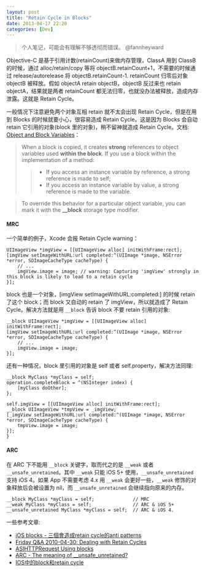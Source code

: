 ```yaml
---
layout: post
title: "Retain Cycle in Blocks"
date: 2013-04-17 22:20
categories: [Dev]
---
```


> 个人笔记，可能会有理解不够透彻而错误。 @fannheyward

Objective-C 是基于引用计数(retainCount)来做内存管理，ClassA 用到 ClassB 的时候，通过 alloc/retain/copy 等将 objectB.retainCount+1，不需要的时候通过 release/autorelease 将 objectB.retainCount-1. retainCount 归零后对象 objectB 被释放。假如 objectA retain objectB，objectB 反过来也 retain objectA，结果就是两者 retainCount 都无法归零，也就没办法被释放，造成内存泄露。这就是 Retain Cycle。

一般情况下注意避免两个对象互相 retain 就不太会出现 Retain Cycle，但是在用到 Blocks 的时候就要小心，很容易造成 Retain Cycle。这是因为 Blocks 会自动 retain 它引用的对象(block 里的对象)，稍不留神就造成 Retain Cycle。文档: [Object and Block Variables][1]：

> When a block is copied, it creates **strong** references to object variables used **within the block**. If you use a block within the implementation of a method:
> > * If you access an instance variable by reference, a strong reference is made to self;
> > * If you access an instance variable by value, a strong reference is made to the variable.

> To override this behavior for a particular object variable, you can mark it with the **__block** storage type modifier.

#### MRC

一个简单的例子，Xcode 会报 Retain Cycle warning：

``` objc
UIImageView *imgView = [[UIImageView alloc] initWithFrame:rect];
[imgView setImageWithURL:url completed:^(UIImage *image, NSError *error, SDImageCacheType cacheType) {
    // ...
    imgView.image = image; // warning: Capturing 'imgView' strongly in this block is likely to lead to a retain cycle
}];
```

block 也是一个对象，[imgView setImageWithURL:completed:] 的时候 retain 了这个 block；而 block 又自动的 retain 了 imgView，所以就造成了 Retain Cycle。解决方法就是用 `__block` 告诉 block 不要 retain 引用的对象:

``` objc
__block UIImageView *imgView = [[UIImageView alloc] initWithFrame:rect];
[imgView setImageWithURL:url completed:^(UIImage *image, NSError *error, SDImageCacheType cacheType) {
    // ...
    imgView.image = image;
}];
```

还有一种情况，block 里引用的对象是 self 或者 self.property，解决方法同理:

``` objc
__block MyClass *myClass = self;
operation.completeBlock = ^(NSInteger index) {
    [myClass doOther];
};

self.imgView = [[UIImageView alloc] initWithFrame:rect];
__block UIImageView *tmpView = _imgView;
[_imgView setImageWithURL:url completed:^(UIImage *image, NSError *error, SDImageCacheType cacheType) {
    tmpView.image = image;
}];
}
```

#### ARC

在 ARC 下不能用 `__block` 关键字，取而代之的是 `__weak` 或者 `__unsafe_unretained`。其中 `__weak` 只能 iOS 5+ 使用，`__unsafe_unretained` 支持 iOS 4。如果 App 不需要考虑 4.x 用 `__weak` 会更好一些，`__weak` 修饰的对象释放后会被设置为 nil，而 `__unsafe_unretained` 会继续指向原来的内存。

``` objc
__block MyClass *myClass = self;              // MRC
__weak MyClass *myClass = self;               // ARC & iOS 5+
__unsafe_unretained MyClass *myClass = self;  // ARC & iOS 4.
```

一些参考文章:

* [iOS blocks - 三個會造成retain cycle的anti patterns](http://popcornylu.blogspot.jp/2012/02/3-anti-patterns-which-lead-memory-leaks.html)
* [Friday Q&A 2010-04-30: Dealing with Retain Cycles](http://www.mikeash.com/pyblog/friday-qa-2010-04-30-dealing-with-retain-cycles.html)
* [ASIHTTPRequest Using blocks](http://allseeing-i.com/ASIHTTPRequest/How-to-use#using_blocks)
* [ARC - The meaning of __unsafe_unretained?](http://stackoverflow.com/a/8593731/380774)
* [IOS中的block和retain cycle](http://lcwangchao.github.io/IOS/2012/07/16/block_retain_cycle/)

[1]:https://developer.apple.com/library/ios/documentation/cocoa/Conceptual/Blocks/Articles/bxVariables.html#//apple_ref/doc/uid/TP40007502-CH6-SW4

